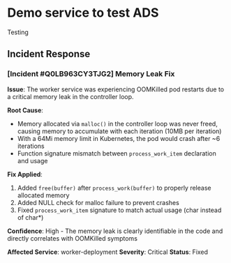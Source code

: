 # Demo service to test ADS

Testing

## Incident Response

### [Incident #Q0LB963CY3TJG2] Memory Leak Fix

**Issue**: The worker service was experiencing OOMKilled pod restarts due to a critical memory leak in the controller loop.

**Root Cause**: 
- Memory allocated via `malloc()` in the controller loop was never freed, causing memory to accumulate with each iteration (10MB per iteration)
- With a 64Mi memory limit in Kubernetes, the pod would crash after ~6 iterations
- Function signature mismatch between `process_work_item` declaration and usage

**Fix Applied**:
1. Added `free(buffer)` after `process_work(buffer)` to properly release allocated memory
2. Added NULL check for malloc failure to prevent crashes
3. Fixed `process_work_item` signature to match actual usage (char instead of char*)

**Confidence**: High - The memory leak is clearly identifiable in the code and directly correlates with OOMKilled symptoms

**Affected Service**: worker-deployment
**Severity**: Critical
**Status**: Fixed

